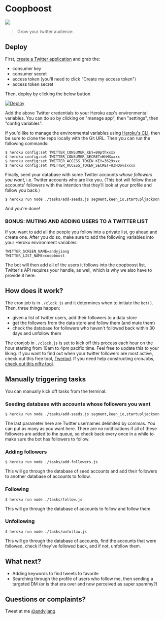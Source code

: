 
# Coopboost

![](http://i.imgur.com/oUeHn2v.gif)

> Grow your twitter audience.

## Deploy

First, [create a Twitter application](https://apps.twitter.com/) and grab the:
- consumer key
- consumer secret
- access token (you'll need to click "Create my access token")
- access token secret

Then, deploy by clicking the below button.

[![Deploy](https://www.herokucdn.com/deploy/button.png)](https://heroku.com/deploy?template=https://github.com/lambtron/coopboost&env[TWITTER_CONSUMER_KEY]=&env[TWITTER_CONSUMER_SECRET]=&env[TWITTER_ACCESS_TOKEN_KEY]=&env[TWITTER_ACCESS_TOKEN_SECRET])

Add the above Twitter credentials to your Heroku app's environmental variables. You can do so by clicking on "manage app", then "settings", then "config variables".

If you'd like to manage the environmental variables using [Heroku's CLI](https://toolbelt.heroku.com/), then be sure to clone the repo locally with the Git URL. Then you can run the following commands:

```ssh
$ heroku config:set TWITTER_CONSUMER_KEY=B9pthxxxx
$ heroku config:set TWITTER_CONSUMER_SECRET=HhMXxxxx
$ heroku config:set TWITTER_ACCESS_TOKEN_KEY=3629xxx
$ heroku config:set TWITTER_ACCESS_TOKEN_SECRET=U3HQovsxxxx
```

Finally, seed your database with some Twitter accounts _whose followers you want_, i.e. Twitter accounts who are like you. (This bot will follow those accounts' followers with the intention that they'll look at your profile and follow you back.)

```ssh
$ heroku run node ./tasks/add-seeds.js segment,keen_io,startupljackson
```

And you're done!

### BONUS: MUTING AND ADDING USERS TO A TWITTER LIST

If you want to add all the people you follow into a private list, go ahead and create one. After you do so, make sure to add the following variables into your Heroku environment variables:

```
TWITTER_SCREEN_NAME=andyjiang
TWITTER_LIST_NAME=coopboost
```

The bot will then add all of the users it follows into the coopboost list. Twitter's API requires your handle, as well, which is why we also have to provide it here.

## How does it work?

The cron job is in `./clock.js` and it determines when to initiate the `bot()`. Then, three things happen:

- given a list of twitter users, add their followers to a data store
- get the followers from the data store and follow them (and mute them)
- check the database for followers who haven't followed back within 30 days and unfollow them

The cronjob in `./clock.js` is set to kick off this process each hour on the hour starting from 10am to 4pm pacific time. Feel free to update this to your liking. If you want to find out when your twitter followers are most active, check out this free tool, [Tweriod](http://www.tweriod.com/). If you need help constructing cronJobs, [check out this nifty tool](http://www.cronmaker.com/).

## Manually triggering tasks

You can manually kick off tasks from the terminal.

### Seeding database with accounts whose followers you want

```ssh
$ heroku run node ./tasks/add-seeds.js segment,keen_io,startupljackson
```

The last parameter here are Twitter usernames delimited by commas. You can put as many as you want here. There are no notifications if all of these followers are added to the queue, so check back every once in a while to make sure the bot has followers to follow.

### Adding followers

```ssh
$ heroku run node ./tasks/add-followers.js
```

This will go through the database of seed accounts and add their followers to another database of accounts to follow.

### Following

```ssh
$ heroku run node ./tasks/follow.js
```

This will go through the database of accounts to follow and follow them.

### Unfollowing

```ssh
$ heroku run node ./tasks/unfollow.js
```

This will go through the database of accounts, find the accounts that were followed, check if they've followed back, and if not, unfollow them.

## What next?

- Adding keywords to find tweets to favorite
- Searching through the profile of users who follow me, then sending a targeted DM (or is that era over and now perceived as super spammy?)

## Questions or complaints?

Tweet at me [@andyjiang](https://twitter.com/andyjiang).

